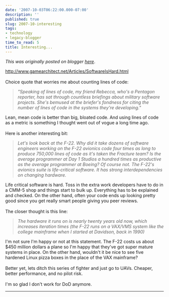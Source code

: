 ```yaml
---
date: '2007-10-03T06:22:00.000-07:00'
description: ''
published: true
slug: 2007-10-interesting
tags:
- technology
- legacy-blogger
time_to_read: 5
title: Interesting...
---
```


*This was originally posted on blogger [here](https://pydanny.blogspot.com/2007/10/interesting.html)*.

<a href="http://www.gamearchitect.net/Articles/SoftwareIsHard.html">http://www.gamearchitect.net/Articles/SoftwareIsHard.html</a><br /><br />Choice quote that worries me about counting lines of code:<br /><blockquote><span style="font-style: italic;">"Speaking of lines of code, my friend Rebecca, who's a Pentagon reporter, has sat through countless briefings about military software projects.  She's bemused at the briefer's fondness for citing the number of lines of code in the systems they're developing."</span><br /></blockquote>Lean, mean code is better than big, bloated code.  And using lines of code as a metric is something I thought went out of vogue a long time ago.<br /><br />Here is another interesting bit:<br /><span style="font-style: italic;"><blockquote>Let's look back at the F-22.  Why did it take dozens of software engineers working on the F-22 avionics code four times as long to produce 750,000 lines of code as it's taken the Fracture team?  Is the average programmer at Day 1 Studios a hundred times as productive as the average programmer at Boeing?  Of course not.  The F-22's avionics suite is life-critical software.  It has strong interdependencies on changing hardware.<br /></blockquote></span>Life critical software is hard.  Toss in the extra work developers have to do in a CMM-5 shop and things start to bulk up.  Everything has to be explained and checked.  On the other hand, often your code ends up looking pretty good since you get really smart people giving you peer reviews.<br /><br />The closer thought is this line:<br /><blockquote style="font-style: italic;">The hardware it runs on is nearly twenty years old now, which increases iteration times (the F-22 runs on a VAX/VMS system like the college mainframe when I started at Davidson, back in 1990)</blockquote><span style="font-style: italic;"></span>I'm not sure I'm happy or not at this statement.  The F-22 costs us about $450 million dollars a plane so I'm happy that they've got super mature systems in place.  On the other hand, wouldn't it be nice to see five hardened Linux pizza boxes in the place of the VAX mainframe?<br /><br />Better yet, lets ditch this series of fighter and just go to UAVs.  Cheaper, better performance, and no pilot risk.<br /><br />I'm so glad I don't work for DoD anymore.

---

